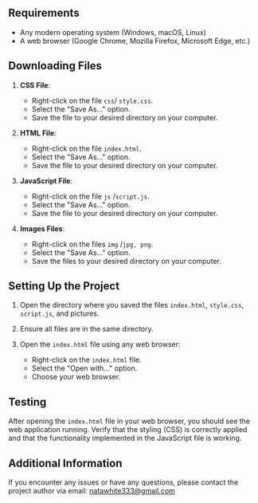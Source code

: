 
## Requirements
- Any modern operating system (Windows, macOS, Linux)
- A web browser (Google Chrome, Mozilla Firefox, Microsoft Edge, etc.)

## Downloading Files

1. **CSS File**:
    - Right-click on the file `css`/ `style.css`.
    - Select the "Save As..." option.
    - Save the file to your desired directory on your computer.

2. **HTML File**:
    - Right-click on the file `index.html`.
    - Select the "Save As..." option.
    - Save the file to your desired directory on your computer.

3. **JavaScript File**:
    - Right-click on the file `js` /`script.js`.
    - Select the "Save As..." option.
    - Save the file to your desired directory on your computer.
  
4. **Images Files**:
    - Right-click on the files `img` /`jpg, png`.
    - Select the "Save As..." option.
    - Save the files to your desired directory on your computer.
       

## Setting Up the Project

1. Open the directory where you saved the files `index.html`, `style.css`, `script.js`, and pictures.

2. Ensure all files are in the same directory.

3. Open the `index.html` file using any web browser:
    - Right-click on the `index.html` file.
    - Select the "Open with..." option.
    - Choose your web browser.

## Testing

After opening the `index.html` file in your web browser, you should see the web application running. Verify that the styling (CSS) is correctly applied and that the functionality implemented in the JavaScript file is working.

## Additional Information

If you encounter any issues or have any questions, please contact the project author via email: natawhite333@gmail.com
